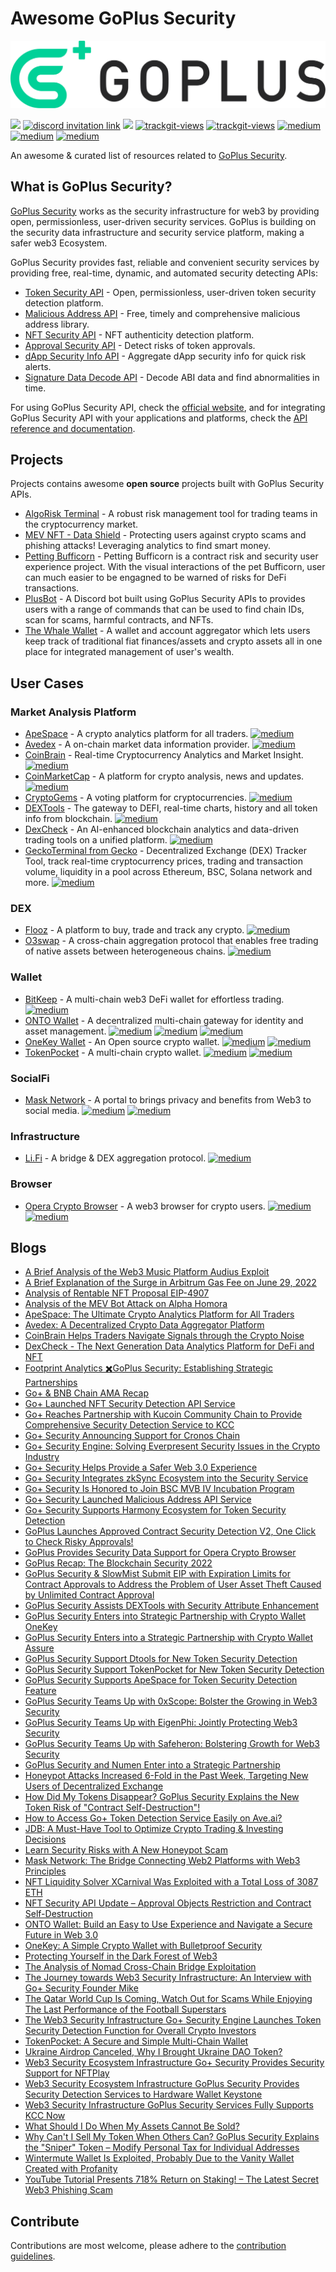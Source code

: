 # Awesome GoPlus Security
<img src="images/goplus.png" alt="goplus">

<a href="https://github.com/GoPlusSecurity/awesome-goplus-security"><img src="https://awesome.re/badge-flat2.svg"></a>
<a href="https://discord.com/invite/5cvSsaT8N5"><img alt="discord invitation link" src="https://dcbadge.vercel.app/api/server/5cvSsaT8N5?style=flat"></a>
<a href="https://t.me/GoPlusSecurity"><img src="https://img.shields.io/endpoint?color=neon&style=flat-square&url=https%3A%2F%2Ftg.sumanjay.workers.dev%2FGoPlusSecurity"></a>
<a href="https://twitter.com/GoplusSecurity"><img src="https://img.shields.io/twitter/follow/GoplusSecurity?style=social" alt="trackgit-views" /></a>
<a href="https://twitter.com/GoplusEco"><img src="https://img.shields.io/twitter/follow/GoplusEco?style=social" alt="trackgit-views" /></a>
<a href="https://goplussecurity.medium.com/"><img src="https://img.shields.io/badge/Medium-@GoPlusSecurity-12100E?logo=medium&logoColor=white&style=plastic" alt="medium"></a>
<a href="https://www.linkedin.com/company/goplus-security/"><img src="https://img.shields.io/badge/Linkedin-@GoPlus_Security-blue" alt="medium"></a>
<a href="https://docs.gopluslabs.io/"><img src="https://img.shields.io/badge/Reference-GoPlus_Security_API_Documentation-blue" alt="medium"></a>

An awesome & curated list of resources related to [GoPlus Security](https://gopluslabs.io/). 

## What is GoPlus Security?
[GoPlus Security](https://gopluslabs.io/) works as the security infrastructure for web3 by providing open, permissionless, user-driven security services. GoPlus is building on the security data infrastructure and security service platform, making a safer web3 Ecosystem.

GoPlus Security provides fast, reliable and convenient security services by providing free, real-time, dynamic, and automated security detecting APIs:
- [Token Security API](https://gopluslabs.io/#token_detection) - Open, permissionless, user-driven token security detection platform. 
- [Malicious Address API](https://gopluslabs.io/#aml_api) - Free, timely and comprehensive malicious address library.
- [NFT Security API](https://gopluslabs.io/#nft_detection) - NFT authenticity detection platform. 
- [Approval Security API](https://gopluslabs.io/#approval_security) - Detect risks of token approvals.
- [dApp Security Info API](https://gopluslabs.io/#dapp_security) - Aggregate dApp security info for quick risk alerts.
- [Signature Data Decode API](https://gopluslabs.io/#signature_api) - Decode ABI data and find abnormalities in time.

For using GoPlus Security API, check the [official website](https://gopluslabs.io/), and for integrating GoPlus Security API with your applications and platforms, check the [API reference and documentation](https://docs.gopluslabs.io/).


## Projects
Projects contains awesome **open source** projects built with GoPlus Security APIs.
- [AlgoRisk Terminal](https://github.com/andrewsiah/risk-terminal) - A robust risk management tool for trading teams in the cryptocurrency market.
- [MEV NFT - Data Shield](https://github.com/PeterisPrieditis/ETHDenver23-DataShield) - Protecting users against crypto scams and phishing attacks! Leveraging analytics to find smart money.
- [Petting Bufficorn](https://github.com/buryhuang/ethdenver-petting-bufficorn) - Petting Bufficorn is a contract risk and security user experience project. With the visual interactions of the pet Bufficorn, user can much easier to be engagned to be warned of risks for DeFi transactions.
- [PlusBot](https://github.com/hardtogivename/plusbot) - A Discord bot built using GoPlus Security APIs to provides users with a range of commands that can be used to find chain IDs, scan for scams, harmful contracts, and NFTs.
- [The Whale Wallet](https://github.com/thewhalewallet/thewhalewallet) - A wallet and account aggregator which lets users keep track of traditional fiat finances/assets and crypto assets all in one place for integrated management of user's wealth.

## User Cases
### Market Analysis Platform
- [ApeSpace](https://apespace.io/) - A crypto analytics platform for all traders. <a href="https://gopluslabs.io/#token_detection"><img src="https://img.shields.io/badge/GoPlus_Token_Security_API-42F54B" alt="medium"></a>
- [Avedex](https://avedex.cc/) - A on-chain market data information provider. <a href="https://gopluslabs.io/#token_detection"><img src="https://img.shields.io/badge/GoPlus_Token_Security_API-42F54B" alt="medium"></a>
- [CoinBrain](https://coinbrain.com/) - Real-time Cryptocurrency Analytics and Market Insight. <a href="https://gopluslabs.io/#token_detection"><img src="https://img.shields.io/badge/GoPlus_Token_Security_API-42F54B" alt="medium"></a>
- [CoinMarketCap](https://coinmarketcap.com/) - A platform for crypto analysis, news and updates. <a href="https://gopluslabs.io/#token_detection"><img src="https://img.shields.io/badge/GoPlus_Token_Security_API-42F54B" alt="medium"></a>
- [CryptoGems](https://www.cryptogems.info/) - A voting platform for cryptocurrencies. <a href="https://gopluslabs.io/#token_detection"><img src="https://img.shields.io/badge/GoPlus_Token_Security_API-42F54B" alt="medium"></a>
- [DEXTools](https://www.dextools.io) - The gateway to DEFI, real-time charts, history and all token info from blockchain. <a href="https://gopluslabs.io/#token_detection"><img src="https://img.shields.io/badge/GoPlus_Token_Security_API-42F54B" alt="medium"></a>
- [DexCheck](https://dexcheck.io/) - An AI-enhanced blockchain analytics and data-driven trading tools on a unified platform. <a href="https://gopluslabs.io/#token_detection"><img src="https://img.shields.io/badge/GoPlus_Token_Security_API-42F54B" alt="medium"></a>
- [GeckoTerminal from Gecko](https://www.geckoterminal.com/) - Decentralized Exchange (DEX) Tracker Tool, track real-time cryptocurrency prices, trading and transaction volume, liquidity in a pool across Ethereum, BSC, Solana network and more. <a href="https://gopluslabs.io/#token_detection"><img src="https://img.shields.io/badge/GoPlus_Token_Security_API-42F54B" alt="medium"></a>
### DEX
- [Flooz](https://flooz.xyz/) -  A platform to buy, trade and track any crypto. <a href="https://gopluslabs.io/#token_detection"><img src="https://img.shields.io/badge/GoPlus_Token_Security_API-42F54B" alt="medium"></a>
- [O3swap](https://o3swap.com/) - A cross-chain aggregation protocol that enables free trading of native assets between heterogeneous chains. <a href="https://gopluslabs.io/#token_detection"><img src="https://img.shields.io/badge/GoPlus_Token_Security_API-42F54B" alt="medium"></a>
### Wallet
- [BitKeep](https://bitkeep.com) - A multi-chain web3 DeFi wallet for effortless trading. <a href="https://gopluslabs.io/#token_detection"><img src="https://img.shields.io/badge/GoPlus_Token_Security_API-42F54B" alt="medium"></a>
- [ONTO Wallet](https://onto.app/) - A decentralized multi-chain gateway for identity and asset management. <a href="https://gopluslabs.io/#token_detection"><img src="https://img.shields.io/badge/GoPlus_Token_Security_API-42F54B" alt="medium"></a> <a href="https://gopluslabs.io/#approval_security"><img src="https://img.shields.io/badge/GoPlus_Approval_Security_API-8A2BE2" alt="medium"></a> <a href="https://gopluslabs.io/#nft_detection"><img src="https://img.shields.io/badge/GoPlus_NFT_Security_API-4251F5" alt="medium"></a>
- [OneKey Wallet](https://www.onekey.so/) - An Open source crypto wallet. <a href="https://gopluslabs.io/#token_detection"><img src="https://img.shields.io/badge/GoPlus_Token_Security_API-42F54B" alt="medium"></a> <a href="https://gopluslabs.io/#dapp_security"><img src="https://img.shields.io/badge/GoPlus_dApp_Security_Info_API-F5AA42" alt="medium"></a>
- [TokenPocket](https://www.tokenpocket.pro/) - A multi-chain crypto wallet. <a href="https://gopluslabs.io/#token_detection"><img src="https://img.shields.io/badge/GoPlus_Token_Security_API-42F54B" alt="medium"></a> <a href="https://gopluslabs.io/#approval_security"><img src="https://img.shields.io/badge/GoPlus_Approval_Security_API-8A2BE2" alt="medium"></a>
### SocialFi
- [Mask Network](https://mask.io/) - A portal to brings privacy and benefits from Web3 to social media. <a href="https://gopluslabs.io/#token_detection"><img src="https://img.shields.io/badge/GoPlus_Token_Security_API-42F54B" alt="medium"></a> <a href="https://gopluslabs.io/#nft_detection"><img src="https://img.shields.io/badge/GoPlus_NFT_Security_API-4251F5" alt="medium"></a>
### Infrastructure
- [Li.Fi](https://li.fi/) - A bridge & DEX aggregation protocol. <a href="https://gopluslabs.io/#token_detection"><img src="https://img.shields.io/badge/GoPlus_Token_Security_API-42F54B" alt="medium"></a>
### Browser
- [Opera Crypto Browser](https://www.opera.com/crypto/next) - A web3 browser for crypto users. <a href="https://gopluslabs.io/#aml_api"><img src="https://img.shields.io/badge/GoPlus_Malicious_Address_API-F54242" alt="medium"></a> <a href="https://gopluslabs.io/#dapp_security"><img src="https://img.shields.io/badge/GoPlus_dApp_Security_Info_API-F5AA42" alt="medium"></a>

## Blogs
- [A Brief Analysis of the Web3 Music Platform Audius Exploit](https://goplussecurity.medium.com/a-brief-analysis-of-the-web3-music-platform-audius-exploit-79b3e9884c8d)
- [A Brief Explanation of the Surge in Arbitrum Gas Fee on June 29, 2022](https://goplussecurity.medium.com/a-brief-explanation-of-the-surge-in-arbitrum-gas-fees-on-june-29-2022-53cfa280e44c)
- [Analysis of Rentable NFT Proposal EIP-4907](https://goplussecurity.medium.com/analysis-of-rentable-nft-proposal-eip-4907-e64cbe1d9ca7)
- [Analysis of the MEV Bot Attack on Alpha Homora](https://goplussecurity.medium.com/analysis-of-the-mev-bot-attack-on-alpha-homora-7f6d34caa0dc)
- [ApeSpace: The Ultimate Crypto Analytics Platform for All Traders](https://goplussecurity.medium.com/apespace-the-ultimate-crypto-analytics-platform-for-all-traders-fe4d08c66fda)
- [Avedex: A Decentralized Crypto Data Aggregator Platform](https://goplussecurity.medium.com/avedex-a-decentralized-crypto-data-aggregator-platform-317a6e43a2b1)
- [CoinBrain Helps Traders Navigate Signals through the Crypto Noise](https://goplussecurity.medium.com/coinbrain-helps-traders-navigate-signals-through-the-crypto-noise-d773c49e5d76)
- [DexCheck - The Next Generation Data Analytics Platform for DeFi and NFT](https://goplussecurity.medium.com/dexcheck-the-next-generation-data-analytics-platform-for-defi-and-nft-8ee29ec2d6b0)
- [Footprint Analytics ✖️GoPlus Security: Establishing Strategic Partnerships](https://goplussecurity.medium.com/footprint-analytics-%EF%B8%8Fgoplus-establishing-strategic-partnerships-a1ad87333ceb)
- [Go+ & BNB Chain AMA Recap](https://goplussecurity.medium.com/go-bnb-chain-ama-recap-e72e7a80ef8f)
- [Go+ Launched NFT Security Detection API Service](https://goplussecurity.medium.com/go-nft-launched-security-detection-api-service-53bd2bebe030)
- [Go+ Reaches Partnership with Kucoin Community Chain to Provide Comprehensive Security Detection Service to KCC](https://goplussecurity.medium.com/go-reaches-partnership-with-kucoin-community-chain-to-provide-comprehensive-security-detection-4c88bd4c9a53)
- [Go+ Security Announcing Support for Cronos Chain](https://goplussecurity.medium.com/go-security-announcing-support-for-cronos-chain-7323eeda8348)
- [Go+ Security Engine: Solving Everpresent Security Issues in the Crypto Industry](https://cryptopotato.com/go-security-engine-solving-everpresent-security-issues-in-the-crypto-industry/)
- [Go+ Security Helps Provide a Safer Web 3.0 Experience](https://beincrypto.com/go-security-helps-provide-a-safer-web-3-0-experience/)
- [Go+ Security Integrates zkSync Ecosystem into the Security Service](https://goplussecurity.medium.com/go-security-integrates-zksync-ecosystem-into-the-security-service-50fd19f2e762)
- [Go+ Security Is Honored to Join BSC MVB IV Incubation Program](https://goplussecurity.medium.com/go-security-is-honored-to-join-bsc-mvb-iv-incubation-program-a2186636217b)
- [Go+ Security Launched Malicious Address API Service](https://goplussecurity.medium.com/go-security-launched-malicious-address-api-service-fb18214389b4)
- [Go+ Security Supports Harmony Ecosystem for Token Security Detection](https://goplussecurity.medium.com/go-security-supports-harmony-ecosystem-for-token-security-detection-a7fde23cc337)
- [GoPlus Launches Approved Contract Security Detection V2, One Click to Check Risky Approvals!](https://goplussecurity.medium.com/goplus-launches-approved-contract-security-detection-v2-one-click-to-check-risky-approvals-5119f3a13804)
- [GoPlus Provides Security Data Support for Opera Crypto Browser](https://goplussecurity.medium.com/goplus-provides-security-data-support-for-opera-crypto-browser-e50fb5a18cac)
- [GoPlus Recap: The Blockchain Security 2022](https://goplussecurity.medium.com/its-been-quite-a-tough-year-for-all-of-us-967c9e256ba1)
- [GoPlus Security & SlowMist Submit EIP with Expiration Limits for Contract Approvals to Address the Problem of User Asset Theft Caused by Unlimited Contract Approval](https://goplussecurity.medium.com/goplus-security-slowmist-submits-eip-with-expiration-limits-for-contract-approvals-to-address-the-a0bc570d94de)
- [GoPlus Security Assists DEXTools with Security Attribute Enhancement](https://goplussecurity.medium.com/goplus-security-assists-dextools-with-security-attribute-enhancement-ad3390bcd4f)
- [GoPlus Security Enters into Strategic Partnership with Crypto Wallet OneKey](https://goplussecurity.medium.com/goplus-security-enters-into-strategic-partnership-with-crypto-wallet-onekey-9f5e92966172)
- [GoPlus Security Enters into a Strategic Partnership with Crypto Wallet Assure](https://goplussecurity.medium.com/goplus-security-enters-into-a-strategic-partnership-with-crypto-wallet-assure-daae2966b7de)
- [GoPlus Security Support Dtools for New Token Security Detection](https://goplussecurity.medium.com/goplus-security-support-dtools-for-new-token-security-detection-1b63556df1da)
- [GoPlus Security Support TokenPocket for New Token Security Detection](https://goplussecurity.medium.com/goplus-security-support-tokenpocket-for-new-token-security-detection-db6b833003af)
- [GoPlus Security Supports ApeSpace for Token Security Detection Feature](https://goplussecurity.medium.com/goplus-security-supports-apespace-for-token-security-detection-feature-d18ff8a66286)
- [GoPlus Security Teams Up with 0xScope: Bolster the Growing in Web3 Security](https://goplussecurity.medium.com/goplus-security-teams-up-with-0xscope-bolster-the-growing-in-web3-security-8bb3e9c533ec)
- [GoPlus Security Teams Up with EigenPhi: Jointly Protecting Web3 Security](https://goplussecurity.medium.com/goplus-security-teams-up-with-eigenphi-jointly-protecting-web3-security-c5549c7265e8)
- [GoPlus Security Teams Up with Safeheron: Bolstering Growth for Web3 Security](https://goplussecurity.medium.com/goplus-security-teams-up-with-safeheron-bolstering-growth-for-web3-security-b2e28a9e632c)
- [GoPlus Security and Numen Enter into a Strategic Partnership](https://goplussecurity.medium.com/goplus-security-and-numen-enter-into-a-strategic-partnership-8bdef54d8bb)
- [Honeypot Attacks Increased 6-Fold in the Past Week, Targeting New Users of Decentralized Exchange](https://goplussecurity.medium.com/honeypot-attacks-increased-6-fold-in-the-past-week-targeting-new-users-of-decentralized-exchange-74bd5a2586fe)
- [How Did My Tokens Disappear? GoPlus Security Explains the New Token Risk of "Contract Self-Destruction"!](https://goplussecurity.medium.com/how-did-my-tokens-disappear-goplus-security-explains-the-new-risk-of-contract-self-destruction-35bef4a396c5)
- [How to Access Go+ Token Detection Service Easily on Ave.ai?](https://goplussecurity.medium.com/how-to-access-go-token-detection-service-easily-on-ave-ai-460bd0e011f1)
- [JDB: A Must-Have Tool to Optimize Crypto Trading & Investing Decisions](https://goplussecurity.medium.com/jdb-a-must-have-tool-to-optimize-crypto-trading-investing-decisions-564bbfa2f3d4)
- [Learn Security Risks with A New Honeypot Scam](https://goplussecurity.medium.com/learn-security-risks-with-a-new-honeypot-scam-36bdbf772aa3)
- [Mask Network: The Bridge Connecting Web2 Platforms with Web3 Principles](https://goplussecurity.medium.com/mask-network-the-bridge-connecting-web2-platforms-with-web3-principles-e05072a5730e)
- [NFT Liquidity Solver XCarnival Was Exploited with a Total Loss of 3087 ETH](https://goplussecurity.medium.com/nft-liquidity-solver-xcarnival-was-exploited-with-a-total-loss-of-3087-eth-b2e1c57720ed)
- [NFT Security API Update – Approval Objects Restriction and Contract Self-Destruction](https://goplussecurity.medium.com/nft-security-api-update-approval-objects-restriction-and-contract-self-destruction-62a1c979d06a)
- [ONTO Wallet: Build an Easy to Use Experience and Navigate a Secure Future in Web 3.0](https://goplussecurity.medium.com/onto-wallet-build-an-easy-to-use-experience-and-navigate-a-secure-future-in-web-3-0-5e7230bbd248)
- [OneKey: A Simple Crypto Wallet with Bulletproof Security](https://goplussecurity.medium.com/onekey-a-simple-crypto-wallet-with-bulletproof-security-7fba744cf67b)
- [Protecting Yourself in the Dark Forest of Web3](https://dappbay.bnbchain.org/topic/122-protecting-yourself-in-the-dark-forest-of-web3)
- [The Analysis of Nomad Cross-Chain Bridge Exploitation](https://goplussecurity.medium.com/the-analysis-of-nomad-cross-chain-bridge-exploitation-f03c03991920)
- [The Journey towards Web3 Security Infrastructure: An Interview with Go+ Security Founder Mike](https://ambcrypto.com/the-journey-towards-web3-security-infrastructure-an-interview-with-go-security-founder-mike/)
- [The Qatar World Cup Is Coming, Watch Out for Scams While Enjoying The Last Performance of the Football Superstars](https://goplussecurity.medium.com/the-qatar-world-cup-is-coming-watch-out-for-scams-while-enjoying-the-the-last-performance-of-the-e12d08dbeeff)
- [The Web3 Security Infrastructure Go+ Security Engine Launches Token Security Detection Function for Overall Crypto Investors](https://www.newsbtc.com/press-releases/the-web3-security-go-plus-security-engine-launches-token-security-detection/)
- [TokenPocket: A Secure and Simple Multi-Chain Wallet](https://goplussecurity.medium.com/tokenpocket-a-secure-and-simple-multi-chain-wallet-cebc5591f1d5)
- [Ukraine Airdrop Canceled, Why I Brought Ukraine DAO Token?](https://goplussecurity.medium.com/ukraine-airdrop-canceled-why-i-brought-ukraine-dao-token-e8006ff32d87)
- [Web3 Security Ecosystem Infrastructure Go+ Security Provides Security Support for NFTPlay](https://goplussecurity.medium.com/web3-security-ecosystem-infrastructure-go-security-provides-security-support-for-nftplay-84fe6b6f9973)
- [Web3 Security Ecosystem Infrastructure GoPlus Security Provides Security Detection Services to Hardware Wallet Keystone](https://goplussecurity.medium.com/web3-security-ecosystem-infrastructure-goplus-security-provides-security-detection-services-to-85b6e90bf5df)
- [Web3 Security Infrastructure GoPlus Security Services Fully Supports KCC Now](https://goplussecurity.medium.com/web3-security-infrastructure-goplus-security-services-fully-supports-kcc-now-46e05e670dbe)
- [What Should I Do When My Assets Cannot Be Sold?](https://goplussecurity.medium.com/what-should-i-do-when-my-assets-cannot-be-sold-f9f2840f1cd2)
- [Why Can't I Sell My Token When Others Can? GoPlus Security Explains the "Sniper" Token – Modify Personal Tax for Individual Addresses](https://goplussecurity.medium.com/why-cant-i-sell-my-token-when-others-can-250d55af0f38)
- [Wintermute Wallet Is Exploited, Probably Due to the Vanity Wallet Created with Profanity](https://goplussecurity.medium.com/wintermute-wallet-is-exploited-probably-due-to-the-vanity-wallet-created-with-profanity-572873f43ab3)
- [YouTube Tutorial Presents 718% Return on Staking! – The Latest Secret Web3 Phishing Scam](https://goplussecurity.medium.com/youtube-tutorial-presents-718-return-on-staking-the-latest-secret-web3-phishing-scam-49a2886a052b)

## Contribute
Contributions are most welcome, please adhere to the [contribution guidelines](CONTRIBUTING.md).